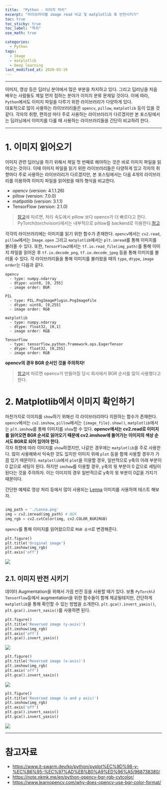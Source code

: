 ```yaml
---
title:  "Python - 이미지 처리"
excerpt: "라이브러리별 image read 비교 및 matplotlib 축 반전시키기"
toc: true
toc_sticky: true
toc_label: "목차"
use_math: true

categories: 
  - Python
tags: 
  - Image
  - matplotlib
  - Deep learning
last_modified_at: 2020-03-19
---
```


***

이미지, 영상 등은 딥러닝 분야에서 많은 부분을 차지하고 있다. 
그리고 딥러닝을 처음 배우는 사람들도 제일 먼저 접하는 분야가 이미지 분류 문제일 것이다.
이에 따라, `Python`에서도 이미지 파일을 다루기 위한 라이브러리가 다양하게 있다.  
대표적으로 많이 사용하는 라이브러리들은 `opencv`, `pillow`, `matplotlib` 등이 있을 것 같다. 
각자의 취향, 편의성 마다 주로 사용하는 라이브러리가 다르겠지만 본 포스팅에서는 딥러닝에서 이미지를 다룰 때 사용하는 라이브러리들을 간단히 비교하려 한다. 

***

# 1. 이미지 읽어오기

이미지 관련 딥러닝을 하기 위해서 제일 첫 번째로 해야하는 것은 바로 이미지 파일을 읽어오는 것이다. 
이때 이미지 파일을 읽기 위한 라이브러리들은 다양하게 있고 각자의 취향마다 주로 사용하는 라이브러리가 다르겠지만, 
본 포스팅에서는 다음 4개의 라이브러리를 이용하여 이미지 파일을 읽어왔을 때의 형식을 비교한다.

* opencv (version: 4.1.1.26)
* pillow (version: 7.0.0)
* matlpotlib (version: 3.1.1)
* TensorFlow (version: 2.1.0)

> [참고](https://www.kaggle.com/vfdev5/pil-vs-opencv)에 따르면, 처리 속도에서 pillow 보다 opencv가 더 빠르다고 한다.
> PyTorch(torchvision)에서는 내부적으로 pillow를 backend로 이용한다.[참고](https://github.com/pytorch/vision#image-backend)

각각의 라이브러리에는 이미지를 읽기 위한 함수가 존재한다.
`opencv`에서는 `cv2.read`, `pillow`에서는 `Image.open` 그리고 `matplotlib`에서는 `plt.imread`를 통해 이미지를 불러올 수 있다. 
또한, `TensorFlow2`에서는 `tf.io.read_file(img_path)`를 통해 이미지 파일을 읽어온 후  `tf.io.decode_png`, `tf.io.decode_jpeg` 등을 통해 이미지를 불러올 수 있다.
각 라이브러리들을 통해 이미지를 불러왔을 때의 `type`, `dtype`, `image order`는 다음과 같다.

    opencv
      - type: numpy.ndarray
      - dtype: uint8, [0, 255]
      - image order: BGR

    PIL
      - type: PIL.PngImagePlugin.PngImageFile
      - dtype: uint8, [0,255]
      - image order: RGB
      
    matplotlib
      - type: numpy.ndarray
      - dtype: float32, [0,1]
      - image order: RGB

    TensorFlow
      - type: tensorflow.python.framework.ops.EagerTensor
      - dtype: float32, [0,255]
      - image order: RGB

**opencv의 경우 BGR 순서인 것을 주의하자!**
> [참고](https://www.learnopencv.com/why-does-opencv-use-bgr-color-format/)에 따르면 opencv가 만들어질 당시 회사에서 BGR 순서를 많이 사용했다고 한다.


# 2. Matplotlib에서 이미지 확인하기

마찬가지로 이미지를 `show`하기 위해선 각 라이브러리마다 지원하는 함수가 존재한다. 
`opencv`에서는 `cv2.imshow`, `pillow`에서는 `{image_file}.show()`, `matplotlib`에서는 `plt.imshow`를 통해 이미지를 `show`할 수 있다. 
**opencv에서는 cv2.read로 이미지를 읽어오면 BGR 순서로 읽어오기 때문에 cv2.imshow에 들어가는 이미지의 색상 순서도 BGR로 되어 있어야 한다.**  
각자 취향에 따라 이미지를 `show`하겠지만, 나같은 경우에는 `matplotlib`을 주로 사용한다. 
많이 사용해봐서 익숙한 것도 있지만 이미지 위에 `plot` 등을 함께 사용할 경우가 가끔 있기 때문이다.
`matplotlib`에서 `plot`을 이용할 경우, 일반적으로 y축의 아래 부분이 0 값으로 세팅이 된다. 
하지만 `imshow`를 이용할 경우, y축의 윗 부분이 0 값으로 세팅이 된다는 것을 주의하자.
이는 이미지의 경우 일반적으로 y축의 윗 부분이 0값을 가지기 때문이다.

간단한 예제로 영상 처리 등에서 많이 사용되는 [Lenna](https://en.wikipedia.org/wiki/Lenna) 이미지를 사용하여 테스트 해보자.

```python

img_path = './Lenna.png'
img = cv2.imread(img_path) # BGR
img_rgb = cv2.cvtColor(img, cv2.COLOR_BGR2RGB)
```

`opencv`를 통해 이미지를 읽어왔으므로 `RGB 순서`로 변경해준다.

```python
plt.figure()
plt.title('Original image')
plt.imshow(img_rgb)
plt.axis('off')
```

<img align='center' src="{{ site.url }}{{ site.baseurl }}/assets/images/10.python_image_read_show/original.png">

## 2.1. 이미지 반전 시키기

데이터 Augmentation을 위해서 가끔 반전 등을 사용할 때가 있다. 
보통 `PyTorch`나 `TensorFlow`등에서 augmentation을 위한 함수들이 함께 제공될테지만, 간단하게 `matplotlib`을 통해 확인할 수 있는 방법을 소개한다.
`plt.gca().invert_yaxis()`, `plt.gca().invert_xaxis()`를 사용하면 된다.

```python
plt.figure()
plt.title('Reversed image (y-axis)')
plt.imshow(img_rgb)
plt.axis('off')
plt.gca().invert_yaxis()
```

<img align='center' src="{{ site.url }}{{ site.baseurl }}/assets/images/10.python_image_read_show/reverse_y.png">

```python
plt.figure()
plt.title('Reversed image (x-axis)')
plt.imshow(img_rgb)
plt.axis('off')
plt.gca().invert_xaxis()
```

<img align='center' src="{{ site.url }}{{ site.baseurl }}/assets/images/10.python_image_read_show/reverse_x.png">

```python
plt.figure()
plt.title('Reversed image (x and y axis)')
plt.imshow(img_rgb)
plt.axis('off')
plt.gca().invert_xaxis()
plt.gca().invert_yaxis()
```

<img align='center' src="{{ site.url }}{{ site.baseurl }}/assets/images/10.python_image_read_show/reverse_xy.png">


***


# 참고자료
* <https://www.it-swarm.dev/ko/python/pyplot%EC%9D%98-y-%EC%B6%95-%EC%97%AD%EB%B0%A9%ED%96%A5/968738380/>
* <https://note.nkmk.me/en/python-opencv-bgr-rgb-cvtcolor/>
* <https://www.learnopencv.com/why-does-opencv-use-bgr-color-format/>